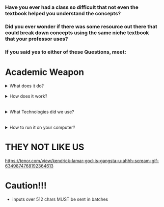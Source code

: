 ### Have you ever had a class so difficult that not even the textbook helped you understand the concepts? 
### Did you ever wonder if there was some resource out there that could break down concepts using the same niche textbook that your professor uses?

### If you said yes to either of these Questions, meet:

# Academic Weapon


<details>
<summary>What does it do? </summary>
Academic Weapon allows users/students to upload their specific class resources such as textbooks, previous homeworks, and even previous exams so that our AI Application can parse through all of the information, vectorize it, and then assist the user. If the question is out of the scope of the vectorized resources, our AI can also web scrape using the BING API in order to gather additional information.
 <br>
 <br>
  #Uses 
<br>
  - Can answer questions such as "what is an eigen vector?"<br>
  - Can create and solve practice problems with the user<br>
  - Can teach topics from the textbook or even out of the scope of the textbook using web scraping!<br>
<br>

</details>

<br>

<details>
<summary>How does it work? </summary>
## Visualization:
User queries something 
&darr

- file `chroma.py` contains all vector database related functions
- it vectories all inputs, queries it against the database and returns `n` relevant data points (max 512 chars)
- this data is sent to GPT to be included as context for the user's prompt
</details>
<br>
<br>
<details>
<summary> What Technologies did we use? </summary>
Fill in stuff here tomorrow
</details>
<br>
<br>
<details>
<summary> How to run it on your computer? </summary>
### Make sure your computer has these minimum requirements
<li>1
<li>2
<li>3
<br>
### Now to run it, you have to 
```Fill in commands here```

</details>

# THEY NOT LIKE US 
https://tenor.com/view/kendrick-lamar-god-is-gangsta-u-ahhh-scream-gif-6349874768192364613

# Caution!!!
- inputs over 512 chars MUST be sent in batches 




